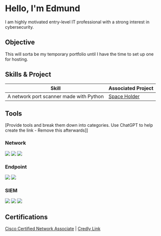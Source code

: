 # Hello, I'm Edmund


I am highly motivated entry-level IT professional with a strong interest in cybersecurity.

## Objective
This will sorta be my temporary portfolio until I have the time to set up one for hosting.



## Skills & Project


| Skill                                         | Associated Project         |
|-----------------------------------------------|----------------------------|
| A network port scanner made with Python         | <a href="https://google.com">Space Holder</a>|


## Tools
[Provide tools and break them down into categories. Use ChatGPT to help create the link - Remove this afterwards]]

### Network
<div>
    <img src="https://img.shields.io/badge/-Wireshark-1679A7?&style=for-the-badge&logo=Wireshark&logoColor=white" />
    <img src="https://img.shields.io/badge/-Suricata-EF3B2D?&style=for-the-badge&logo=Suricata&logoColor=white" />
    <img src="https://img.shields.io/badge/-Zeek-777BB4?&style=for-the-badge&logo=Zeek&logoColor=white" />
</div>

### Endpoint
<div>
    <img src="https://img.shields.io/badge/-Microsoft_Defender_for_Endpoint-00A4EF?&style=for-the-badge&logo=Microsoft&logoColor=white" />
    <img src="https://img.shields.io/badge/-Velociraptor-4B275F?&style=for-the-badge&logo=Velociraptor&logoColor=white" />
</div>

### SIEM
<div>
    <img src="https://img.shields.io/badge/-Microsoft_Sentinel-0078D4?&style=for-the-badge&logo=Microsoft&logoColor=white" />
    <img src="https://img.shields.io/badge/-Splunk-000000?&style=for-the-badge&logo=Splunk&logoColor=white" />
    <img src="https://img.shields.io/badge/-Elastic-005571?&style=for-the-badge&logo=Elastic&logoColor=white" />
</div>

## Certifications

<div>


<a href="https://github.com/user-attachments/assets/24a6055b-796b-48f6-a53a-0697ccbca941">Cisco Certified Network Associate</a> | 
<a href="https://www.credly.com/badges/425540c5-358a-48b4-a4f5-f2c689777b0b/public_url">Credly Link</a>
</div>


